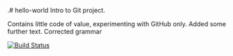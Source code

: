 .# hello-world
Intro to Git project.

Contains little code of value, experimenting with GitHub only.
Added some further text. Corrected grammar

[![Build Status](https://dev.azure.com/hugh0162/Test%20Project/_apis/build/status/hughquad.hello-world)](https://dev.azure.com/hugh0162/Test%20Project/_build/latest?definitionId=2)
